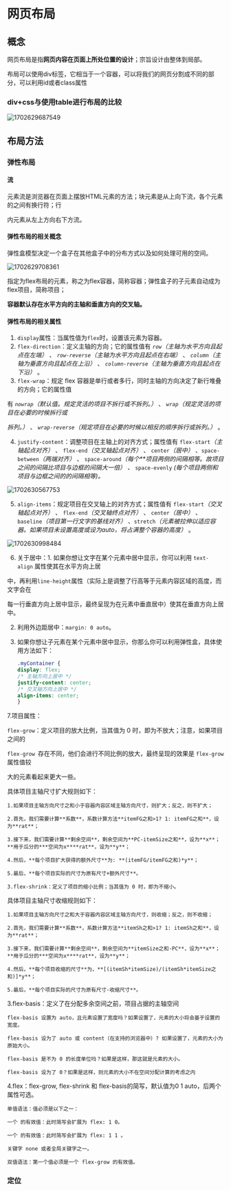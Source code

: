 # 网页布局

## 概念

网页布局是指**网页内容在页面上所处位置的设计**；宗旨设计由整体到局部。

布局可以使用div标签，它相当于一个容器，可以将我们的网页分割成不同的部分，可以利用id或者class属性

### div+css与使用table进行布局的比较

![1702629687549](image/网页布局笔记/1702629687549.png)

## 布局方法

### 弹性布局

#### 流

元素流是浏览器在页面上摆放HTML元素的方法；块元素是从上向下流，各个元素的之间有换行符；行

内元素从左上方向右下方流。

#### 弹性布局的相关概念

弹性盒模型决定一个盒子在其他盒子中的分布方式以及如何处理可用的空间。

![1702629708361](image/网页布局笔记/1702629708361.png)

指定为flex布局的元素，称之为flex容器，简称容器；弹性盒子的子元素自动成为flex项目，简称项目；

**容器默认存在水平方向的主轴和垂直方向的交叉轴。**

#### 弹性布局的相关属性

1. `display`属性：当属性值为`flex`时，设置该元素为容器。
2. `flex-direction`：定义主轴的方向；它的属性值有 *`row`（主轴为水平方向且起点在左端）* 、 *`row-reverse`（主轴为水平方向且起点在右端）* 、 *`column`（主轴为垂直方向且起点在上沿）* 、 *`column-reverse`（主轴为垂直方向且起点在下沿）* 。
3. `flex-wrap`：规定 flex 容器是单行或者多行，同时主轴的方向决定了新行堆叠的方向；它的属性值

有 *`nowrap`（默认值。规定灵活的项目不拆行或不拆列。）* 、 *`wrap`（规定灵活的项目在必要的时候拆行或*

*拆列。）* 、 *`wrap-reverse`（规定项目在必要的时候以相反的顺序拆行或拆列。）* 。

4. `justify-content`：调整项目在主轴上的对齐方式；属性值有 `flex-start`*（主轴起点对齐）* 、 `flex-end`*（交叉轴起点对齐）* 、 `center`*（居中）* 、`space-between`*（两端对齐）* 、 `space-around`*（每个**项目两侧的间隔相等。故项目之间的间隔比项目与边框的间隔大一倍） 、* `space-evenly` *(每个项目两侧和项目与边框之间的的间隔相等)。*

![1702630567753](image/网页布局笔记/1702630567753.png)


5. `align-items`：规定项目在交叉轴上的对齐方式；属性值有 `flex-start`*（交叉轴起点对齐）* 、 `flex-end`*（交叉轴终点对齐）* 、 `center`*（居中）* 、 `baseline`*（项目第一行文字的基线对齐）* 、`stretch`*（元素被拉伸以适应容器。如果项目未设置高度或设为auto，将占满整个容器的高度）* 。

![1702630998484](image/网页布局笔记/1702630998484.png)


6. 关于居中：1. 如果你想让文字在某个元素中居中显示，你可以利用 `text-align` 属性使其在水平方向上居

中，再利用` line-height `属性（实际上是调整了行高等于元素内容区域的高度，而文字会在

每一行垂直方向上居中显示，最终呈现为在元素中垂直居中）使其在垂直方向上居中。

2. 利用外边距居中：`margin: 0 auto`。
3. 如果你想让子元素在某个元素中居中显示，你那么你可以利用弹性盒，具体使用方法如下：

   ```css
   .myContainer {
   display: flex;
   /* 主轴方向上居中 */
   justify-content: center;
   /* 交叉轴方向上居中 */
   align-items: center;
   }
   ```


7.项目属性：

`flex-grow`：定义项目的放大比例，当其值为 0 时，即为不放大；注意，如果项目之间的

`flex-grow `存在不同，他们会进行不同比例的放大，最终呈现的效果是 `flex-grow` 属性值较

大的元素看起来更大一些。

具体项目主轴尺寸扩大规则如下：

    1.如果项目主轴方向尺寸之和小于容器内容区域主轴方向尺寸，则扩大；反之，则不扩大；

    2.首先，我们需要计算**系数**，系数计算方法**itemFG之和>1? 1: itemFG之和**，设为**rat**；

    3.接下来，我们需要计算**剩余空间**，剩余空间为**PC-itemSize之和**，设为**x**；**用于瓜分的***空间为x****rat**，设为**y**；

    4.然后，**每个项目扩大获得的额外尺寸**为: **(itemFG/itemFG之和)*y**；

    5.最后，**每个项目实际的尺寸为原有尺寸+额外尺寸**。

    3.flex-shrink：定义了项目的缩小比例；当其值为 0 时，即为不缩小。

具体项目主轴尺寸收缩规则如下：

    1.如果项目主轴方向尺寸之和大于容器内容区域主轴方向尺寸，则收缩；反之，则不收缩；

    2.首先，我们需要计算**系数**，系数计算方法**itemSh之和>1? 1: itemSh之和**，设为**rat**；

    3.接下来，我们需要计算**剩余空间**，剩余空间为**itemSize之和-PC**，设为**x**；**用于瓜分的***空间为x****rat**，设为**y**；

    4.然后，**每个项目收缩的尺寸**为，**[(itemSh*itemSize)/(itemSh*itemSize之和)]*y**；

    5.最后，**每个项目实际的尺寸为原有尺寸-收缩尺寸**。

3.flex-basis：定义了在分配多余空间之前，项目占据的主轴空间

    flex-basis 设置为 auto，且元素设置了宽度吗？如果设置了，元素的大小将会基于设置的宽度。

    flex-basis 设为了 auto 或 content（在支持的浏览器中）? 如果设置了，元素的大小为原始大小。

    flex-basis 是不为 0 的长度单位吗？如果是这样，那这就是元素的大小。

    flex-basis 设为了 0？如果是这样，则元素的大小不在空间分配计算的考虑之内

4.flex：flex-grow, flex-shrink 和 flex-basis的简写，默认值为0 1 auto，后两个属性可选。

    单值语法：值必须是以下之一：

    一个 的有效值：此时简写会扩展为 flex: 1 0。

    一个 的有效值：此时简写会扩展为 flex: 1 1 。

    关键字 none 或者全局关键字之一。

    双值语法：第一个值必须是一个 flex-grow 的有效值。


### 定位
